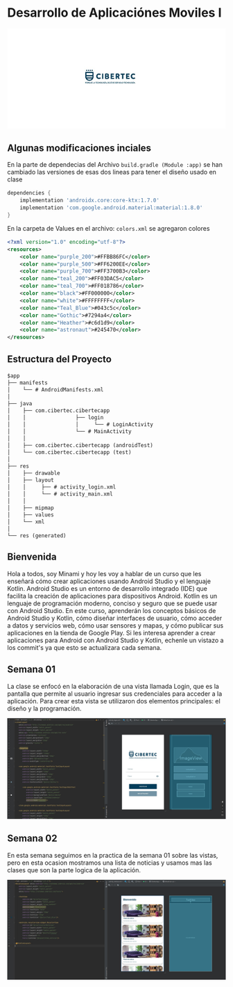 # Desarrollo de Aplicaciónes Moviles I
![logo](/public/logo.jpg)

## Algunas modificaciones inciales
En la parte de dependecias del Archivo `build.gradle (Module :app)` se han cambiado las versiones de esas dos lineas para tener el diseño usado en clase
```Groovy
dependencies {
    implementation 'androidx.core:core-ktx:1.7.0'
    implementation 'com.google.android.material:material:1.8.0'
}
```
En la carpeta de Values en el archivo: `colors.xml` se agregaron colores
```xml
<?xml version="1.0" encoding="utf-8"?>
<resources>
    <color name="purple_200">#FFBB86FC</color>
    <color name="purple_500">#FF6200EE</color>
    <color name="purple_700">#FF3700B3</color>
    <color name="teal_200">#FF03DAC5</color>
    <color name="teal_700">#FF018786</color>
    <color name="black">#FF000000</color>
    <color name="white">#FFFFFFFF</color>
    <color name="Teal_Blue">#043c5c</color>
    <color name="Gothic">#7294a4</color>
    <color name="Heather">#c6d1d9</color>
    <color name="astronaut">#245470</color>
</resources>
```

## Estructura del Proyecto
```
$app
├── manifests
│    └── # AndroidManifests.xml
│
├── java
│    ├── com.cibertec.cibertecapp
│    │                ├── login
│    │                │     └── # LoginActivity
│    │                └── # MainActivity
│    │
│    ├── com.cibertec.cibertecapp (androidTest)   
│    └── com.cibertec.cibertecapp (test) 
│   
├── res
│    ├── drawable
│    ├── layout
│    │     ├── # activity_login.xml
│    │     └── # activity_main.xml
│    │
│    ├── mipmap
│    ├── values
│    └── xml
│
└── res (generated)
```

## Bienvenida
Hola a todos, soy Minami y hoy les voy a hablar de un curso que les enseñará cómo crear aplicaciones usando Android Studio y el lenguaje Kotlin. Android Studio es un entorno de desarrollo integrado (IDE) que facilita la creación de aplicaciones para dispositivos Android. Kotlin es un lenguaje de programación moderno, conciso y seguro que se puede usar con Android Studio. En este curso, aprenderán los conceptos básicos de Android Studio y Kotlin, cómo diseñar interfaces de usuario, cómo acceder a datos y servicios web, cómo usar sensores y mapas, y cómo publicar sus aplicaciones en la tienda de Google Play. Si les interesa aprender a crear aplicaciones para Android con Android Studio y Kotlin, echenle un vistazo a los commit's ya que esto se actualizara cada semana.

## Semana 01
La clase se enfocó en la elaboración de una vista llamada Login, que es la pantalla que permite al usuario ingresar sus credenciales para acceder a la aplicación. Para crear esta vista se utilizaron dos elementos principales: el diseño y la programación.

![login](/public/login.jpg)

## Semana 02 
En esta semana seguimos en la practica de la semana 01 sobre las vistas, pero en esta ocasion mostramos una lista de noticias y usamos mas las clases que son la parte logica de la aplicación.

![noticias](/public/noticias.jpg)
